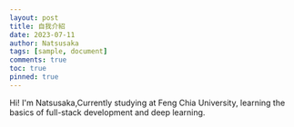 ```yaml
---
layout: post
title: 自我介紹
date: 2023-07-11
author: Natsusaka
tags: [sample, document]
comments: true
toc: true
pinned: true
---
```

Hi! I'm Natsusaka,Currently studying at Feng Chia University, learning the basics of full-stack development and deep learning.
